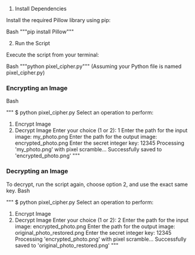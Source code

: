 1. Install Dependencies


Install the required Pillow library using pip:

Bash
"""pip install Pillow"""


2. Run the Script

Execute the script from your terminal:

Bash
"""python pixel_cipher.py"""
(Assuming your Python file is named pixel_cipher.py)


### Encrypting an Image
Bash

""" $ python pixel_cipher.py
Select an operation to perform:
1. Encrypt Image
2. Decrypt Image
Enter your choice (1 or 2): 1
Enter the path for the input image: my_photo.png
Enter the path for the output image: encrypted_photo.png
Enter the secret integer key: 12345
Processing 'my_photo.png' with pixel scramble...
Successfully saved to 'encrypted_photo.png' """


### Decrypting an Image
To decrypt, run the script again, choose option 2, and use the exact same key.
Bash

""" $ python pixel_cipher.py
Select an operation to perform:
1. Encrypt Image
2. Decrypt Image
Enter your choice (1 or 2): 2
Enter the path for the input image: encrypted_photo.png
Enter the path for the output image: original_photo_restored.png
Enter the secret integer key: 12345
Processing 'encrypted_photo.png' with pixel scramble...
Successfully saved to 'original_photo_restored.png' """


